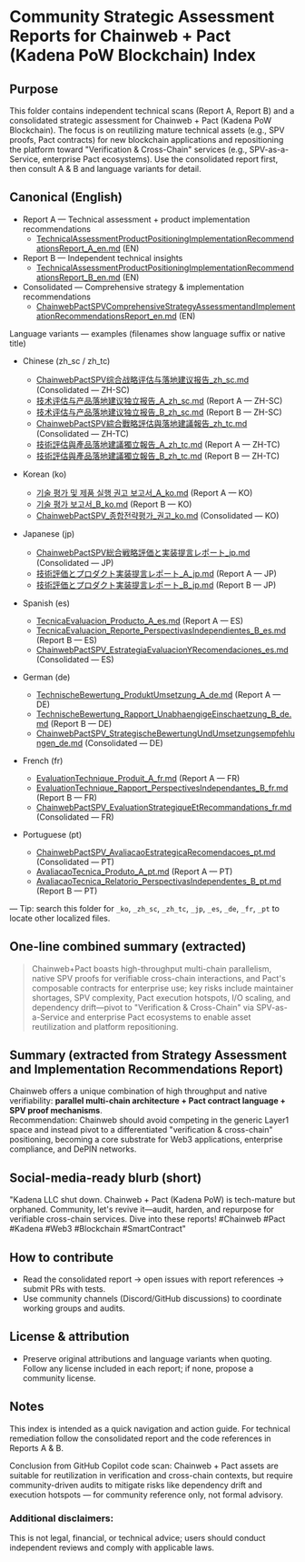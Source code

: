 # Community Strategic Assessment Reports for Chainweb + Pact (Kadena PoW Blockchain) Index

## Purpose  
This folder contains independent technical scans (Report A, Report B) and a consolidated strategic assessment for Chainweb + Pact (Kadena PoW Blockchain). The focus is on reutilizing mature technical assets (e.g., SPV proofs, Pact contracts) for new blockchain applications and repositioning the platform toward "Verification & Cross-Chain" services (e.g., SPV-as-a-Service, enterprise Pact ecosystems). Use the consolidated report first, then consult A & B and language variants for detail.

## Canonical (English)
- Report A — Technical assessment + product implementation recommendations  
  - [TechnicalAssessmentProductPositioningImplementationRecommendationsReport_A_en.md](./EN/TechnicalAssessmentProductPositioningImplementationRecommendationsReport_A_en.md) (EN)
- Report B — Independent technical insights  
  - [TechnicalAssessmentProductPositioningImplementationRecommendationsReport_B_en.md](./EN/TechnicalAssessmentProductPositioningImplementationRecommendationsReport_B_en.md) (EN)
- Consolidated — Comprehensive strategy & implementation recommendations  
  - [ChainwebPactSPVComprehensiveStrategyAssessmentandImplementationRecommendationsReport_en.md](./EN/ChainwebPactSPVComprehensiveStrategyAssessmentandImplementationRecommendationsReport_en.md) (EN)

Language variants — examples (filenames show language suffix or native title)

- Chinese (zh_sc / zh_tc)
  - [ChainwebPactSPV综合战略评估与落地建议报告_zh_sc.md](./ZH/ChainwebPactSPV综合战略评估与落地建议报告_zh_sc.md) (Consolidated — ZH-SC)
  - [技术评估与产品落地建议独立报告_A_zh_sc.md](./ZH/技术评估与产品落地建议独立报告_A_zh_sc.md) (Report A — ZH-SC)
  - [技术评估与产品落地建议独立报告_B_zh_sc.md](./ZH/技术评估与产品落地建议独立报告_B_zh_sc.md) (Report B — ZH-SC)
  - [ChainwebPactSPV綜合戰略評估與落地建議報告_zh_tc.md](./ZH/ChainwebPactSPV綜合戰略評估與落地建議報告_zh_tc.md) (Consolidated — ZH-TC)
  - [技術評估與產品落地建議獨立報告_A_zh_tc.md](./ZH/技術評估與產品落地建議獨立報告_A_zh_tc.md) (Report A — ZH-TC)
  - [技術評估與產品落地建議獨立報告_B_zh_tc.md](./ZH/技術評估與產品落地建議獨立報告_B_zh_tc.md) (Report B — ZH-TC)

- Korean (ko)
  - [기술 평가 및 제품 실행 권고 보고서_A_ko.md](./KO/기술%20평가%20및%20제품%20실행%20권고%20보고서_A_ko.md) (Report A — KO)
  - [기술 평가 보고서_B_ko.md](./KO/기술%20평가%20및%20제품%20실행%20권고%20보고서_B_ko.md) (Report B — KO)
  - [ChainwebPactSPV_종합전략평가_권고_ko.md](./KO/ChainwebPactSPV_종합전략평가_권고_ko.md) (Consolidated — KO)

- Japanese (jp)
  - [ChainwebPactSPV総合戦略評価と実装提言レポート_jp.md](./JP/ChainwebPactSPV総合戦略評価と実装提言レポート_jp.md) (Consolidated — JP)
  - [技術評価とプロダクト実装提言レポート_A_jp.md](./JP/技術評価とプロダクト実装提言レポート_A_jp.md) (Report A — JP)
  - [技術評価とプロダクト実装提言レポート_B_jp.md](./JP/技術評価とプロダクト実装提言レポート_B_jp.md) (Report B — JP)

- Spanish (es)
  - [TecnicaEvaluacion_Producto_A_es.md](./ES/TecnicaEvaluacion_Producto_A_es.md) (Report A — ES)
  - [TecnicaEvaluacion_Reporte_PerspectivasIndependientes_B_es.md](./ES/TecnicaEvaluacion_Reporte_PerspectivasIndependientes_B_es.md) (Report B — ES)
  - [ChainwebPactSPV_EstrategiaEvaluacionYRecomendaciones_es.md](./ES/ChainwebPactSPV_EstrategiaEvaluacionYRecomendaciones_es.md) (Consolidated — ES)

- German (de)
  - [TechnischeBewertung_ProduktUmsetzung_A_de.md](./DE/TechnischeBewertung_ProduktUmsetzung_A_de.md) (Report A — DE)
  - [TechnischeBewertung_Rapport_UnabhaengigeEinschaetzung_B_de.md](./DE/TechnischeBewertung_Rapport_UnabhaengigeEinschaetzung_B_de.md) (Report B — DE)
  - [ChainwebPactSPV_StrategischeBewertungUndUmsetzungsempfehlungen_de.md](./DE/ChainwebPactSPV_StrategischeBewertungUndUmsetzungsempfehlungen_de.md) (Consolidated — DE)

- French (fr)
  - [EvaluationTechnique_Produit_A_fr.md](./FR/EvaluationTechnique_Produit_A_fr.md) (Report A — FR)
  - [EvaluationTechnique_Rapport_PerspectivesIndependantes_B_fr.md](./FR/EvaluationTechnique_Rapport_PerspectivesIndependantes_B_fr.md) (Report B — FR)
  - [ChainwebPactSPV_EvaluationStrategiqueEtRecommandations_fr.md](./FR/ChainwebPactSPV_EvaluationStrategiqueEtRecommandations_fr.md) (Consolidated — FR)

- Portuguese (pt)
  - [ChainwebPactSPV_AvaliacaoEstrategicaRecomendacoes_pt.md](./PT/ChainwebPactSPV_AvaliacaoEstrategicaRecomendacoes_pt.md) (Consolidated — PT)
  - [AvaliacaoTecnica_Produto_A_pt.md](./PT/AvaliacaoTecnica_Produto_A_pt.md) (Report A — PT)
  - [AvaliacaoTecnica_Relatorio_PerspectivasIndependentes_B_pt.md](./PT/AvaliacaoTecnica_Relatorio_PerspectivasIndependentes_B_pt.md) (Report B — PT)

— Tip: search this folder for `_ko`, `_zh_sc`, `_zh_tc`, `_jp`, `_es`, `_de`, `_fr`, `_pt` to locate other localized files.

## One-line combined summary (extracted)
> Chainweb+Pact boasts high-throughput multi-chain parallelism, native SPV proofs for verifiable cross-chain interactions, and Pact's composable contracts for enterprise use; key risks include maintainer shortages, SPV complexity, Pact execution hotspots, I/O scaling, and dependency drift—pivot to "Verification & Cross-Chain" via SPV-as-a-Service and enterprise Pact ecosystems to enable asset reutilization and platform repositioning.

## Summary (extracted from Strategy Assessment and Implementation Recommendations Report)

Chainweb offers a unique combination of high throughput and native verifiability: **parallel multi-chain architecture + Pact contract language + SPV proof mechanisms**.  
Recommendation: Chainweb should avoid competing in the generic Layer1 space and instead pivot to a differentiated "verification & cross-chain" positioning, becoming a core substrate for Web3 applications, enterprise compliance, and DePIN networks.

## Social-media-ready blurb (short)
"Kadena LLC shut down. Chainweb + Pact (Kadena PoW) is tech-mature but orphaned. Community, let's revive it—audit, harden, and repurpose for verifiable cross-chain services. Dive into these reports! #Chainweb #Pact #Kadena #Web3 #Blockchain #SmartContract"

## How to contribute
- Read the consolidated report → open issues with report references → submit PRs with tests.  
- Use community channels (Discord/GitHub discussions) to coordinate working groups and audits.

## License & attribution
- Preserve original attributions and language variants when quoting. Follow any license included in each report; if none, propose a community license.

## Notes
This index is intended as a quick navigation and action guide. For technical remediation follow the consolidated report and the code references in Reports A & B.

Conclusion from GitHub Copilot code scan: Chainweb + Pact assets are suitable for reutilization in verification and cross-chain contexts, but require community-driven audits to mitigate risks like dependency drift and execution hotspots — for community reference only, not formal advisory. 

### Additional disclaimers: 
This is not legal, financial, or technical advice; users should conduct independent reviews and comply with applicable laws.